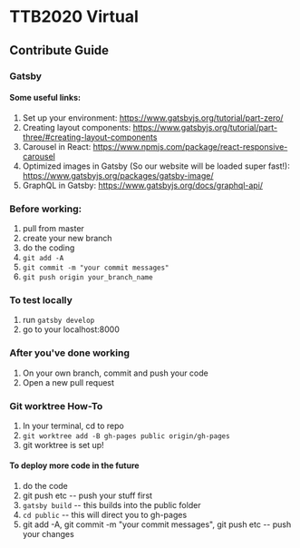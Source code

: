 # TTB2020 Virtual

## Contribute Guide

### Gatsby

#### Some useful links:

1. Set up your environment: https://www.gatsbyjs.org/tutorial/part-zero/
2. Creating layout components: https://www.gatsbyjs.org/tutorial/part-three/#creating-layout-components
3. Carousel in React: https://www.npmjs.com/package/react-responsive-carousel
4. Optimized images in Gatsby (So our website will be loaded super fast!): https://www.gatsbyjs.org/packages/gatsby-image/
5. GraphQL in Gatsby: https://www.gatsbyjs.org/docs/graphql-api/

### Before working:

1. pull from master
2. create your new branch
3. do the coding
4. `git add -A`
5. `git commit -m "your commit messages"`
6. `git push origin your_branch_name`


### To test locally

1. run `gatsby develop`
2. go to your localhost:8000

### After you've done working

1. On your own branch, commit and push your code
2. Open a new pull request

### Git worktree How-To

1. In your terminal, cd to repo
2. `git worktree add -B gh-pages public origin/gh-pages`
3. git worktree is set up!

#### To deploy more code in the future

1. do the code
2. git push etc -- push your stuff first
3. `gatsby build` -- this builds into the public folder
4. `cd public` -- this will direct you to gh-pages
5. git add -A, git commit -m "your commit messages", git push etc -- push your changes
